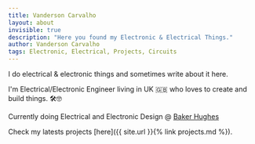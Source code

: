 ```yaml
---
title: Vanderson Carvalho
layout: about
invisible: true
description: "Here you found my Electronic & Electrical Things."
author: Vanderson Carvalho
tags: Electronic, Electrical, Projects, Circuits
---
```

>

I do electrical & electronic things and sometimes write about it here. 

I'm Electrical/Electronic Engineer living in UK 🇬🇧 who loves to create and build things. 🛠🤓

Currently doing Electrical and Electronic Design @ [Baker Hughes](http://www.bakerhughes.com)

Check my latests projects [here]({{ site.url }}{% link projects.md %}).